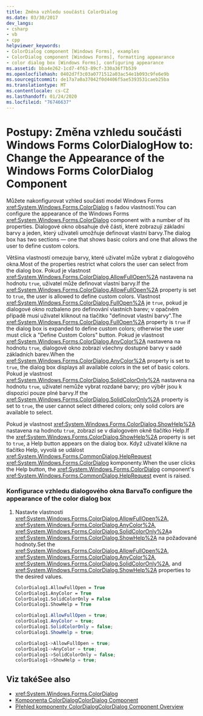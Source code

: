 ```yaml
---
title: Změna vzhledu součásti ColorDialog
ms.date: 03/30/2017
dev_langs:
- csharp
- vb
- cpp
helpviewer_keywords:
- ColorDialog component [Windows Forms], examples
- ColorDialog component [Windows Forms], formatting appearance
- color dialog box [Windows Forms], configuring appearance
ms.assetid: bba4e262-1cd7-4f63-89cf-330a36f7b539
ms.openlocfilehash: 0402d7f3c03a0771512a03ac54e1b093c9fe6e9b
ms.sourcegitcommit: de17a7a0a37042f0d4406f5ae5393531caeb25ba
ms.translationtype: MT
ms.contentlocale: cs-CZ
ms.lasthandoff: 01/24/2020
ms.locfileid: "76746637"
---
```

# <a name="how-to-change-the-appearance-of-the-windows-forms-colordialog-component"></a><span data-ttu-id="8e991-102">Postupy: Změna vzhledu součásti Windows Forms ColorDialog</span><span class="sxs-lookup"><span data-stu-id="8e991-102">How to: Change the Appearance of the Windows Forms ColorDialog Component</span></span>
<span data-ttu-id="8e991-103">Můžete nakonfigurovat vzhled součásti model Windows Forms <xref:System.Windows.Forms.ColorDialog> s řadou vlastností.</span><span class="sxs-lookup"><span data-stu-id="8e991-103">You can configure the appearance of the Windows Forms <xref:System.Windows.Forms.ColorDialog> component with a number of its properties.</span></span> <span data-ttu-id="8e991-104">Dialogové okno obsahuje dvě části, které zobrazují základní barvy a jeden, který uživateli umožňuje definovat vlastní barvy.</span><span class="sxs-lookup"><span data-stu-id="8e991-104">The dialog box has two sections — one that shows basic colors and one that allows the user to define custom colors.</span></span>  
  
 <span data-ttu-id="8e991-105">Většina vlastností omezuje barvy, které uživatel může vybrat z dialogového okna.</span><span class="sxs-lookup"><span data-stu-id="8e991-105">Most of the properties restrict what colors the user can select from the dialog box.</span></span> <span data-ttu-id="8e991-106">Pokud je vlastnost <xref:System.Windows.Forms.ColorDialog.AllowFullOpen%2A> nastavena na hodnotu `true`, uživatel může definovat vlastní barvy.</span><span class="sxs-lookup"><span data-stu-id="8e991-106">If the <xref:System.Windows.Forms.ColorDialog.AllowFullOpen%2A> property is set to `true`, the user is allowed to define custom colors.</span></span> <span data-ttu-id="8e991-107">Vlastnost <xref:System.Windows.Forms.ColorDialog.FullOpen%2A> je `true`, pokud je dialogové okno rozbaleno pro definování vlastních barev; v opačném případě musí uživatel kliknout na tlačítko "definovat vlastní barvy".</span><span class="sxs-lookup"><span data-stu-id="8e991-107">The <xref:System.Windows.Forms.ColorDialog.FullOpen%2A> property is `true` if the dialog box is expanded to define custom colors; otherwise the user must click a "Define Custom Colors" button.</span></span> <span data-ttu-id="8e991-108">Pokud je vlastnost <xref:System.Windows.Forms.ColorDialog.AnyColor%2A> nastavena na hodnotu `true`, dialogové okno zobrazí všechny dostupné barvy v sadě základních barev.</span><span class="sxs-lookup"><span data-stu-id="8e991-108">When the <xref:System.Windows.Forms.ColorDialog.AnyColor%2A> property is set to `true`, the dialog box displays all available colors in the set of basic colors.</span></span> <span data-ttu-id="8e991-109">Pokud je vlastnost <xref:System.Windows.Forms.ColorDialog.SolidColorOnly%2A> nastavena na hodnotu `true`, uživatel nemůže vybrat rozdané barvy; pro výběr jsou k dispozici pouze plné barvy.</span><span class="sxs-lookup"><span data-stu-id="8e991-109">If the <xref:System.Windows.Forms.ColorDialog.SolidColorOnly%2A> property is set to `true`, the user cannot select dithered colors; only solid colors are available to select.</span></span>  
  
 <span data-ttu-id="8e991-110">Pokud je vlastnost <xref:System.Windows.Forms.ColorDialog.ShowHelp%2A> nastavena na hodnotu `true`, zobrazí se v dialogovém okně tlačítko Help.</span><span class="sxs-lookup"><span data-stu-id="8e991-110">If the <xref:System.Windows.Forms.ColorDialog.ShowHelp%2A> property is set to `true`, a Help button appears on the dialog box.</span></span> <span data-ttu-id="8e991-111">Když uživatel klikne na tlačítko Help, vyvolá se událost <xref:System.Windows.Forms.CommonDialog.HelpRequest> <xref:System.Windows.Forms.ColorDialog> komponenty.</span><span class="sxs-lookup"><span data-stu-id="8e991-111">When the user clicks the Help button, the <xref:System.Windows.Forms.ColorDialog> component's <xref:System.Windows.Forms.CommonDialog.HelpRequest> event is raised.</span></span>  
  
### <a name="to-configure-the-appearance-of-the-color-dialog-box"></a><span data-ttu-id="8e991-112">Konfigurace vzhledu dialogového okna Barva</span><span class="sxs-lookup"><span data-stu-id="8e991-112">To configure the appearance of the color dialog box</span></span>  
  
1. <span data-ttu-id="8e991-113">Nastavte vlastnosti <xref:System.Windows.Forms.ColorDialog.AllowFullOpen%2A>, <xref:System.Windows.Forms.ColorDialog.AnyColor%2A>, <xref:System.Windows.Forms.ColorDialog.SolidColorOnly%2A>a <xref:System.Windows.Forms.ColorDialog.ShowHelp%2A> na požadované hodnoty.</span><span class="sxs-lookup"><span data-stu-id="8e991-113">Set the <xref:System.Windows.Forms.ColorDialog.AllowFullOpen%2A>, <xref:System.Windows.Forms.ColorDialog.AnyColor%2A>, <xref:System.Windows.Forms.ColorDialog.SolidColorOnly%2A>, and <xref:System.Windows.Forms.ColorDialog.ShowHelp%2A> properties to the desired values.</span></span>  
  
    ```vb  
    ColorDialog1.AllowFullOpen = True  
    ColorDialog1.AnyColor = True  
    ColorDialog1.SolidColorOnly = False  
    ColorDialog1.ShowHelp = True  
    ```  
  
    ```csharp  
    colorDialog1.AllowFullOpen = true;  
    colorDialog1.AnyColor = true;  
    colorDialog1.SolidColorOnly = false;  
    colorDialog1.ShowHelp = true;  
    ```  
  
    ```cpp  
    colorDialog1->AllowFullOpen = true;  
    colorDialog1->AnyColor = true;  
    colorDialog1->SolidColorOnly = false;  
    colorDialog1->ShowHelp = true;  
    ```  
  
## <a name="see-also"></a><span data-ttu-id="8e991-114">Viz také</span><span class="sxs-lookup"><span data-stu-id="8e991-114">See also</span></span>

- <xref:System.Windows.Forms.ColorDialog>
- [<span data-ttu-id="8e991-115">Komponenta ColorDialog</span><span class="sxs-lookup"><span data-stu-id="8e991-115">ColorDialog Component</span></span>](colordialog-component-windows-forms.md)
- [<span data-ttu-id="8e991-116">Přehled komponenty ColorDialog</span><span class="sxs-lookup"><span data-stu-id="8e991-116">ColorDialog Component Overview</span></span>](colordialog-component-overview-windows-forms.md)
